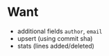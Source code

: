 # Want
- additional fields `author`, `email`
- upsert (using commit sha)
- stats (lines added/deleted)
